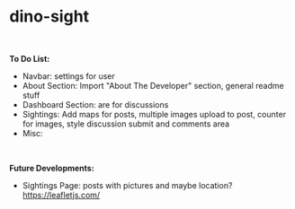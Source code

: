 # dino-sight

<br>

**To Do List:**

- Navbar: settings for user
- About Section: Import "About The Developer" section, general readme stuff
- Dashboard Section: are for discussions
- Sightings: Add maps for posts, multiple images upload to post, counter for images, style discussion submit and comments area
- Misc:

<br>

**Future Developments:**

- Sightings Page: posts with pictures and maybe location? https://leafletjs.com/

<br>
